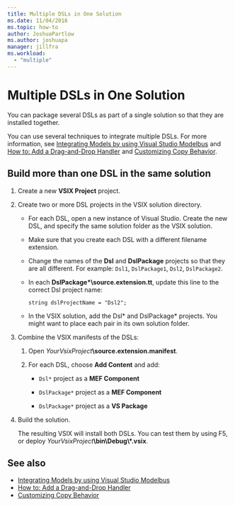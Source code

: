 ```yaml
---
title: Multiple DSLs in One Solution
ms.date: 11/04/2016
ms.topic: how-to
author: JoshuaPartlow
ms.author: joshuapa
manager: jillfra
ms.workload:
  - "multiple"
---
```

# Multiple DSLs in One Solution

You can package several DSLs as part of a single solution so that they are installed together.

You can use several techniques to integrate multiple DSLs. For more information, see [Integrating Models by using Visual Studio Modelbus](../modeling/integrating-models-by-using-visual-studio-modelbus.md) and [How to: Add a Drag-and-Drop Handler](../modeling/how-to-add-a-drag-and-drop-handler.md) and [Customizing Copy Behavior](../modeling/customizing-copy-behavior.md).

## Build more than one DSL in the same solution

1. Create a new **VSIX Project** project.

2. Create two or more DSL projects in the VSIX solution directory.

   - For each DSL, open a new instance of Visual Studio. Create the new DSL, and specify the same solution folder as the VSIX solution.

   - Make sure that you create each DSL with a different filename extension.

   - Change the names of the **Dsl** and **DslPackage** projects so that they are all different. For example: `Dsl1`, `DslPackage1`, `Dsl2`, `DslPackage2`.

   - In each **DslPackage\*\source.extension.tt**, update this line to the correct Dsl project name:

      `string dslProjectName = "Dsl2";`

   - In the VSIX solution, add the Dsl* and DslPackage\* projects. You might want to place each pair in its own solution folder.

2. Combine the VSIX manifests of the DSLs:

   1. Open _YourVsixProject_**\source.extension.manifest**.

   2. For each DSL, choose **Add Content** and add:

       - `Dsl*` project as a **MEF Component**

       - `DslPackage*` project as a **MEF Component**

       - `DslPackage*` project as a **VS Package**

3. Build the solution.

   The resulting VSIX will install both DSLs. You can test them by using F5, or deploy _YourVsixProject_**\bin\Debug\\\*.vsix**.

## See also

- [Integrating Models by using Visual Studio Modelbus](../modeling/integrating-models-by-using-visual-studio-modelbus.md)
- [How to: Add a Drag-and-Drop Handler](../modeling/how-to-add-a-drag-and-drop-handler.md)
- [Customizing Copy Behavior](../modeling/customizing-copy-behavior.md)